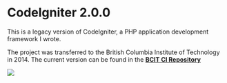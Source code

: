 # CodeIgniter 2.0.0
This is a legacy version of CodeIgniter, a PHP application development framework I wrote.

The project was transferred to the British Columbia Institute of Technology in 2014. The current version can be found in the __[BCIT CI Repository](https://github.com/bcit-ci/CodeIgniter)__

<img src="https://i.imgur.com/fqZphjV.png">